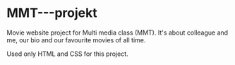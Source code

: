 # MMT---projekt
Movie website project for Multi media class (MMT). It's about colleague and me, our bio and our favourite movies of all time.

Used only HTML and CSS for this project.
